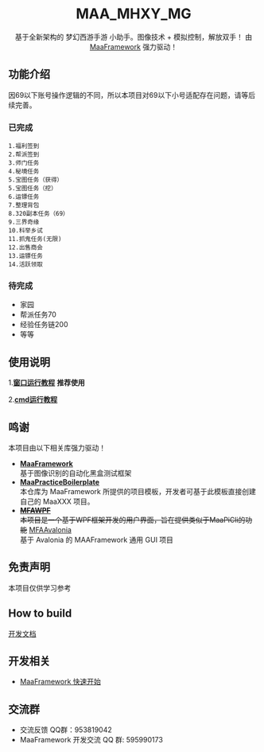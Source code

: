 

<div align="center">

# MAA_MHXY_MG

基于全新架构的 梦幻西游手游 小助手。图像技术 + 模拟控制，解放双手！
由 [MaaFramework](https://github.com/MaaXYZ/MaaFramework) 强力驱动！

</div>

## 功能介绍
因69以下账号操作逻辑的不同，所以本项目对69以下小号适配存在问题，请等后续完善。

### 已完成

    1.福利签到
    2.帮派签到
    3.师门任务
    4.秘境任务
    5.宝图任务（获得）
    5.宝图任务（挖）
    6.运镖任务
    7.整理背包
    8.320副本任务（69）
    9.三界奇缘
    10.科举乡试
    11.抓鬼任务(无限)
    12.出售商会
    13.运镖任务
    14.活跃领取
        
### 待完成

  - 家园
  - 帮派任务70
  - 经验任务链200
  - 等等


## 使用说明
    
1.**[窗口运行教程](./docs/窗口运行教程.md)** **推荐使用**

2.**[cmd运行教程](./docs/CMD运行教程.md)**

## 鸣谢

本项目由以下相关库强力驱动！
- **[MaaFramework](https://github.com/MaaXYZ/MaaFramework)** \
 基于图像识别的自动化黑盒测试框架 
- **[MaaPracticeBoilerplate](https://github.com/MaaXYZ/MaaPracticeBoilerplate)** \
 本仓库为 MaaFramework 所提供的项目模板，开发者可基于此模板直接创建自己的 MaaXXX 项目。
- ~~**[MFAWPF](https://github.com/SweetSmellFox/MFAWPF)**~~ \
~~本项目是一个基于WPF框架开发的用户界面，旨在提供类似于MaaPiCli的功能~~
[MFAAvalonia](https://github.com/SweetSmellFox/MFAAvalonia)\
基于 Avalonia 的 MAAFramework 通用 GUI 项目

<!-- 感谢以下开发者对本项目作出的贡献:

<a href="https://github.com/MaaXYZ/M9A/graphs/contributors">
  <img src="https://contrib.rocks/image?repo=MaaXYZ/M9A&max=1000" />
</a> -->

## 免责声明

本项目仅供学习参考

## How to build

[开发文档](./docs/二次开发.md)

## 开发相关

- [MaaFramework 快速开始](https://github.com/MaaAssistantArknights/MaaFramework/blob/main/docs/zh_cn/1.1-%E5%BF%AB%E9%80%9F%E5%BC%80%E5%A7%8B.md)

## 交流群
 - 交流反馈 QQ群：953819042
 - MaaFramework 开发交流 QQ 群: 595990173